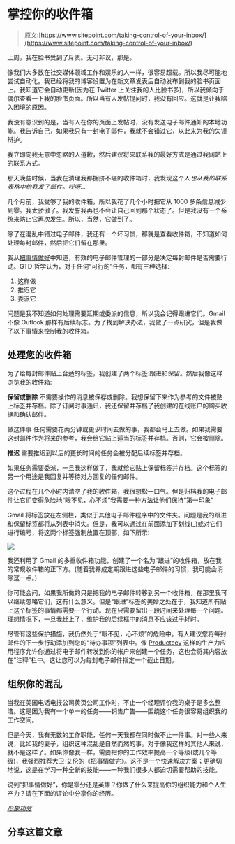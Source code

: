 # 掌控你的收件箱

> 原文:[https://www.sitepoint.com/taking-control-of-your-inbox/](https://www.sitepoint.com/taking-control-of-your-inbox/)

上周，我在脸书受到了斥责。无可非议，那是。

像我们大多数在社交媒体领域工作和娱乐的人一样，很容易超载。所以我尽可能地尝试自动化。我已经将我的博客设置为在新文章发表后自动发布到我的脸书页面上。我知道它会自动更新(因为在 Twitter 上关注我的人比脸书多)，所以我倾向于偶尔查看一下我的脸书页面。所以当有人发帖提问时，我没有回应。这就是让我陷入困境的原因。

我没有意识到的是，当有人在你的页面上发帖时，没有发送电子邮件通知的本地功能。我告诉自己，如果我只有一封电子邮件，我就不会错过它，以此来为我的失误辩护。

我立即向我无意中忽略的人道歉，然后建议将来联系我的最好方式是通过我网站上的联系方式。

那天晚些时候，当我在清理我那拥挤不堪的收件箱时，我发现这个人*也从我的联系表格中给我发了邮件。哎呀…*

几个月前，我受够了我的收件箱，所以我花了几个小时把它从 1000 多条信息减少到零。我太骄傲了。我发誓我再也不会让自己回到那个状态了。但是我没有一个系统来防止它再次发生。所以，当然，它做到了。

除了在混乱中错过电子邮件，我还有一个坏习惯，那就是查看收件箱，不知道如何处理每封邮件，然后把它们留在那里。

我从[把事情做好](http://www.davidco.com/ "David Allen | Getting Things Done")中知道，有效的电子邮件管理的一部分是决定每封邮件是否需要行动。GTD 哲学认为，对于任何“可行的”任务，都有三种选择:

1.  这样做
2.  推迟它
3.  委派它

问题是我不知道如何处理需要延期或委派的信息，所以我会记得跟进它们。Gmail 不像 Outlook 那样有后续标志。为了找到解决办法，我做了一点研究，但是我做了以下事情来控制我的收件箱。

## 处理您的收件箱

为了给每封邮件贴上合适的标签，我创建了两个标签:跟进和保留。然后我像这样浏览我的收件箱:

**保留或删除**
不需要操作的消息被保存或删除。我想保留下来作为参考的文件被贴上标签并存档。除了订阅时事通讯，我还保留并存档了我创建的在线账户的购买收据和确认邮件。

做这件事
任何需要花两分钟或更少时间去做的事，我都会马上去做。如果我需要这封邮件作为将来的参考，我会给它贴上适当的标签并存档。否则，它会被删除。

**推迟**
需要推迟到以后的更长时间的任务会被分配后续标签并存档。

如果任务需要委派，一旦我这样做了，我就给它贴上保留标签并存档。这个标签的另一个用途是我回复并等待对方回复的任何邮件。

这个过程在几个小时内清空了我的收件箱，我很想松一口气。但是归档我的电子邮件让它们变得危险地“眼不见，心不烦”我需要一种方法让他们保持“第一印象”

Gmail 将标签放在左侧栏，类似于其他电子邮件程序中的文件夹。问题是我的跟进和保留标签都将从列表中消失。但是，我可以通过在前面添加下划线(_)或对它们进行编号，将这两个标签强制放置在顶部，如下所示:

![](../Images/c58726e6a060fc231de6983371b50680.png)

我还利用了 Gmail 的多重收件箱功能，创建了一个名为“跟进”的收件箱，放在我的常规收件箱的正下方。(随着我养成定期跟进这些电子邮件的习惯，我可能会消除这一点。)

你可能会问，如果我所做的只是把我的电子邮件转移到另一个收件箱，在那里我可以继续忽略它们，这有什么意义。但是“跟进”标签的美妙之处在于，我知道所有贴上这个标签的事情都需要一个行动。现在只需要留出一段时间来处理每一个问题。理想情况下，一旦我赶上了，维护我的后续框中的消息不应该过于耗时。

尽管有这些保护措施，我仍然处于“眼不见，心不烦”的危险中。有人建议您将每封邮件的下一步行动添加到您的“待办事项”列表中。像 [Producteev](http://www.producteev.com/ "Producteev") 这样的生产力应用程序允许你通过将电子邮件转发到你的帐户来创建一个任务，这也会将其内容放在“注释”栏中。这让您可以为每封电子邮件指定一个截止日期。

## 组织你的混乱

当我在美国电话电报公司黄页公司工作时，不止一个经理评价我的桌子是多么整洁。这是因为我有一个单一的任务——销售广告——围绕这个任务很容易组织我的工作空间。

但是今天，我有无数的工作职能，任何一天我都在同时做不止一件事。对一些人来说，比如我的妻子，组织这种混乱是自然而然的事。对于像我这样的其他人来说，就不是这样了。如果你像我一样，需要把你的工作效率提高一个等级(或几个等级)，我强烈推荐大卫·艾伦的《把事情做完》。这不是一个快速解决方案；更确切地说，这是在学习一种全新的技能——一种我们很多人都迫切需要帮助的技能。

说到“把事情做好”，你是零分还是英雄？你做了什么来提高你的组织能力和个人生产力？请在下面的评论中分享你的经历。

*[形象功劳](http://www.sxc.hu/profile/LegendsWeb)*

## 分享这篇文章